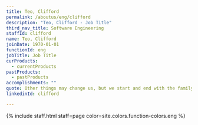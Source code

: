 ```yaml
---
title: Teo, Clifford
permalink: /aboutus/eng/clifford
description: "Teo, Clifford - Job Title"
third_nav_title: Software Engineering
staffId: clifford
name: Teo, Clifford
joinDate: 1970-01-01
functionId: eng
jobTitle: Job Title
curProducts:
  - currentProducts
pastProducts:
  - pastProducts
accomplishments: ""
quote: Other things may change us, but we start and end with the family.
linkedinId: clifford

---
```


{% include staff.html staff=page color=site.colors.function-colors.eng %}
